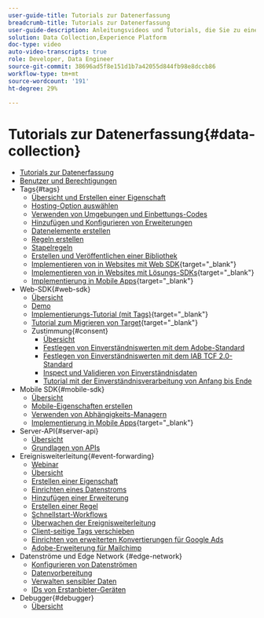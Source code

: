 ```yaml
---
user-guide-title: Tutorials zur Datenerfassung
breadcrumb-title: Tutorials zur Datenerfassung
user-guide-description: Anleitungsvideos und Tutorials, die Sie zu einem Power-User der Datenerfassung in Experience Platform machen.
solution: Data Collection,Experience Platform
doc-type: video
auto-video-transcripts: true
role: Developer, Data Engineer
source-git-commit: 38696ad5f8e151d1b7a42055d844fb98e8dccb86
workflow-type: tm+mt
source-wordcount: '191'
ht-degree: 29%

---
```



# Tutorials zur Datenerfassung{#data-collection}

+ [Tutorials zur Datenerfassung](overview.md)
+ [Benutzer und Berechtigungen](admin/users-and-permissions.md)
+ Tags{#tags}
   + [Übersicht und Erstellen einer Eigenschaft](tags/create-a-property.md)
   + [Hosting-Option auswählen](tags/choose-a-hosting-option.md)
   + [Verwenden von Umgebungen und Einbettungs-Codes](tags/use-environments-and-embed-codes.md)
   + [Hinzufügen und Konfigurieren von Erweiterungen](tags/add-and-configure-extensions.md)
   + [Datenelemente erstellen](tags/create-data-elements.md)
   + [Regeln erstellen](tags/build-rules.md)
   + [Stapelregeln](tags/stack-rules.md)
   + [Erstellen und Veröffentlichen einer Bibliothek](tags/build-and-publish-a-library.md)
   + [Implementieren von in Websites mit Web SDK](https://experienceleague.adobe.com/de/docs/platform-learn/implement-web-sdk/overview){target="_blank"}
   + [Implementieren von in Websites mit Lösungs-SDKs](https://experienceleague.adobe.com/docs/platform-learn/implement-in-websites/overview.html?lang=de){target="_blank"}
   + [Implementierung in Mobile Apps](https://experienceleague.adobe.com/docs/platform-learn/implement-mobile-sdk/overview.html?lang=de){target="_blank"}
+ Web-SDK{#web-sdk}
   + [Übersicht](web-sdk/overview.md)
   + [Demo](web-sdk/demo.md)
   + [Implementierungs-Tutorial (mit Tags)](https://experienceleague.adobe.com/de/docs/platform-learn/implement-web-sdk/overview){target="_blank"}
   + [Tutorial zum Migrieren von Target](https://experienceleague.adobe.com/docs/platform-learn/migrate-target-to-websdk/introduction.html){target="_blank"}
   + Zustimmung{#consent}
      + [Übersicht](web-sdk/consent/overview.md)
      + [Festlegen von Einverständniswerten mit dem Adobe-Standard](web-sdk/consent/set-consent-adobe.md)
      + [Festlegen von Einverständniswerten mit dem IAB TCF 2.0-Standard](web-sdk/consent/set-consent-iab.md)
      + [Inspect und Validieren von Einverständnisdaten](web-sdk/consent/inspect.md)
      + [Tutorial mit der Einverständnisverarbeitung von Anfang bis Ende](web-sdk/consent/tutorial.md)
+ Mobile SDK{#mobile-sdk}
   + [Übersicht](mobile-sdk/overview.md)
   + [Mobile-Eigenschaften erstellen](mobile-sdk/create-mobile-properties.md)
   + [Verwenden von Abhängigkeits-Managern](mobile-sdk/use-dependency-managers.md)
   + [Implementierung in Mobile Apps](https://experienceleague.adobe.com/docs/platform-learn/implement-mobile-sdk/overview.html?lang=de){target="_blank"}
+ Server-API{#server-api}
   + [Übersicht](server-api/overview.md)
   + [Grundlagen von APIs](server-api/introduction.md)
+ Ereignisweiterleitung{#event-forwarding}
   + [Webinar](event-forwarding/webinar.md)
   + [Übersicht](event-forwarding/overview.md)
   + [Erstellen einer Eigenschaft](event-forwarding/create-a-property.md)
   + [Einrichten eines Datenstroms](event-forwarding/set-up-a-datastream.md)
   + [Hinzufügen einer Erweiterung](event-forwarding/add-an-extension.md)
   + [Erstellen einer Regel](event-forwarding/create-a-rule.md)
   + [Schnellstart-Workflows](event-forwarding/quick-start-workflows.md)
   + [Überwachen der Ereignisweiterleitung](event-forwarding/monitor.md)
   + [Client-seitige Tags verschieben](event-forwarding/consider-moving-tags.md)
   + [Einrichten von erweiterten Konvertierungen für Google Ads](event-forwarding/set-up-google-ads-enhanced-conversions.md)
   + [Adobe-Erweiterung für Mailchimp](event-forwarding/adobe-extension-for-mailchimp.md)
+ Datenströme und Edge Network {#edge-network}
   + [Konfigurieren von Datenströmen](edge/configure-datastreams.md)
   + [Datenvorbereitung](edge/data-prep.md)
   + [Verwalten sensibler Daten](edge/manage-sensitive-data-in-datastreams.md)
   + [IDs von Erstanbieter-Geräten](edge/generate-first-party-device-ids.md)
+ Debugger{#debugger}
   + [Übersicht](debugger/overview.md)
